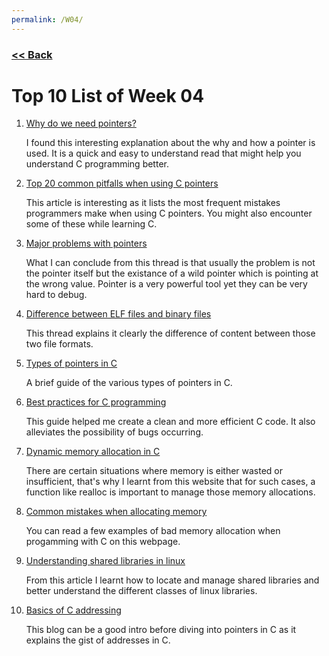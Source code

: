 ```yaml
---
permalink: /W04/
---
```

### [<< Back](../)

# Top 10 List of Week 04

1. [Why do we need pointers?](http://duramecho.com/ComputerInformation/WhyCPointers.html)<br>

	I found this interesting explanation about the why and how a pointer is used. It is a quick and easy to understand read that might help you understand C programming better.<br>

2. [Top 20 common pitfalls when using C pointers](https://www.acodersjourney.com/top-20-c-pointer-mistakes/)<br>

	This article is interesting as it lists the most frequent mistakes programmers make when using C pointers. You might also encounter some of these while learning C.<br>

3. [Major problems with pointers](https://www.acodersjourney.com/top-20-c-pointer-mistakes/)<br>

	What I can conclude from this thread is that usually the problem is not the pointer itself but the existance of a wild pointer which is pointing at the wrong value. Pointer is a very powerful tool yet they can be very hard to debug.<br>

4. [Difference between ELF files and binary files](https://stackoverflow.com/questions/2427011/what-is-the-difference-between-elf-files-and-bin-files)<br>

	This thread explains it clearly the difference of content between those two file formats.<br>

5. [Types of pointers in C](https://tekslate.com/explain-different-types-pointers-c-language)<br>

	A brief guide of the various types of pointers in C.<br>

6. [Best practices for C programming](https://data-flair.training/blogs/c-programming-best-practices/)<br>

	This guide helped me create a clean and more efficient C code. It also alleviates the possibility of bugs occurring.<br>

7. [Dynamic memory allocation in C](https://www.geeksforgeeks.org/dynamic-memory-allocation-in-c-using-malloc-calloc-free-and-realloc/)<br>

	There are certain situations where memory is either wasted or insufficient, that's why I learnt from this website that for such cases, a function like realloc is important to manage those memory allocations.<br>

8. [Common mistakes when allocating memory](https://newton.ex.ac.uk/teaching/resources/jmr/alloc-goodbad.html)<br>

	You can read a few examples of bad memory allocation when progamming with C on this webpage.<br>

9. [Understanding shared libraries in linux](https://www.tecmint.com/understanding-shared-libraries-in-linux/)<br>

	From this article I learnt how to locate and manage shared libraries and better understand the different classes of linux libraries.<br>

10. [Basics of C addressing](https://denniskubes.com/2012/08/17/basics-of-memory-addresses-in-c/)<br>

	This blog can be a good intro before diving into pointers in C as it explains the gist of addresses in C.<br>
